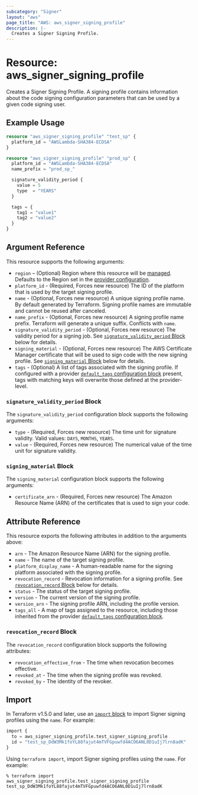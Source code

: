 ```yaml
---
subcategory: "Signer"
layout: "aws"
page_title: "AWS: aws_signer_signing_profile"
description: |-
  Creates a Signer Signing Profile.
---
```


# Resource: aws_signer_signing_profile

Creates a Signer Signing Profile. A signing profile contains information about the code signing configuration parameters that can be used by a given code signing user.

## Example Usage

```terraform
resource "aws_signer_signing_profile" "test_sp" {
  platform_id = "AWSLambda-SHA384-ECDSA"
}

resource "aws_signer_signing_profile" "prod_sp" {
  platform_id = "AWSLambda-SHA384-ECDSA"
  name_prefix = "prod_sp_"

  signature_validity_period {
    value = 5
    type  = "YEARS"
  }

  tags = {
    tag1 = "value1"
    tag2 = "value2"
  }
}
```

## Argument Reference

This resource supports the following arguments:

* `region` – (Optional) Region where this resource will be [managed](https://docs.aws.amazon.com/general/latest/gr/rande.html#regional-endpoints). Defaults to the Region set in the [provider configuration](https://registry.terraform.io/providers/hashicorp/aws/latest/docs#aws-configuration-reference).
* `platform_id` - (Required, Forces new resource) The ID of the platform that is used by the target signing profile.
* `name` - (Optional, Forces new resource) A unique signing profile name. By default generated by Terraform. Signing profile names are immutable and cannot be reused after canceled.
* `name_prefix` - (Optional, Forces new resource) A signing profile name prefix. Terraform will generate a unique suffix. Conflicts with `name`.
* `signature_validity_period` - (Optional, Forces new resource) The validity period for a signing job. See [`signature_validity_period` Block](#signature_validity_period-block) below for details.
* `signing_material` - (Optional, Forces new resource) The AWS Certificate Manager certificate that will be used to sign code with the new signing profile. See [`signing_material` Block](#signing_material-block) below for details.
* `tags` - (Optional) A list of tags associated with the signing profile. If configured with a provider [`default_tags` configuration block](https://registry.terraform.io/providers/hashicorp/aws/latest/docs#default_tags-configuration-block) present, tags with matching keys will overwrite those defined at the provider-level.

### `signature_validity_period` Block

The `signature_validity_period` configuration block supports the following arguments:

* `type` - (Required, Forces new resource) The time unit for signature validity. Valid values: `DAYS`, `MONTHS`, `YEARS`.
* `value` - (Required, Forces new resource) The numerical value of the time unit for signature validity.

### `signing_material` Block

The `signing_material` configuration block supports the following arguments:

* `certificate_arn` - (Required, Forces new resource) The Amazon Resource Name (ARN) of the certificates that is used to sign your code.

## Attribute Reference

This resource exports the following attributes in addition to the arguments above:

* `arn` - The Amazon Resource Name (ARN) for the signing profile.
* `name` - The name of the target signing profile.
* `platform_display_name` - A human-readable name for the signing platform associated with the signing profile.
* `revocation_record` - Revocation information for a signing profile. See [`revocation_record` Block](#revocation_record-block) below for details.
* `status` - The status of the target signing profile.
* `version` - The current version of the signing profile.
* `version_arn` - The signing profile ARN, including the profile version.
* `tags_all` - A map of tags assigned to the resource, including those inherited from the provider [`default_tags` configuration block](https://registry.terraform.io/providers/hashicorp/aws/latest/docs#default_tags-configuration-block).

### `revocation_record` Block

The `revocation_record` configuration block supports the following attributes:

* `revocation_effective_from` - The time when revocation becomes effective.
* `revoked_at` - The time when the signing profile was revoked.
* `revoked_by` - The identity of the revoker.

## Import

In Terraform v1.5.0 and later, use an [`import` block](https://developer.hashicorp.com/terraform/language/import) to import Signer signing profiles using the `name`. For example:

```terraform
import {
  to = aws_signer_signing_profile.test_signer_signing_profile
  id = "test_sp_DdW3Mk1foYL88fajut4mTVFGpuwfd4ACO6ANL0D1uIj7lrn8adK"
}
```

Using `terraform import`, import Signer signing profiles using the `name`. For example:

```console
% terraform import aws_signer_signing_profile.test_signer_signing_profile test_sp_DdW3Mk1foYL88fajut4mTVFGpuwfd4ACO6ANL0D1uIj7lrn8adK
```

